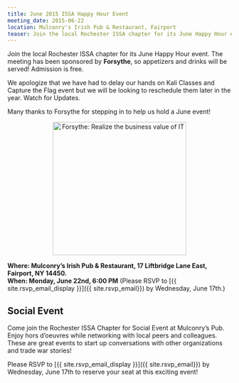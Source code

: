 ```yaml
---
title: June 2015 ISSA Happy Hour Event
meeting_date: 2015-06-22
location: Mulconry's Irish Pub & Restaurant, Fairport
teaser: Join the local Rochester ISSA chapter for its June Happy Hour event.  The meeting has been sponsored by Forsythe, so appetizers and drinks will be served! Admission is free.
---
```

Join the local Rochester ISSA chapter for its June Happy Hour event.  The meeting has been sponsored by **Forsythe**, so appetizers and drinks will be served! Admission is free.

We apologize that we have had to delay our hands on Kali Classes and Capture the Flag event but we will be looking to reschedule them later in the year. Watch for Updates.

Many thanks to Forsythe for stepping in to help us hold a June event!

<div style="text-align: center; margin: 15px auto;"><img src="../Forsythe.png" alt="Forsythe: Realize the business value of IT" width="300"></div>

**Where:  Mulconry’s Irish Pub & Restaurant, 17 Liftbridge Lane East, Fairport, NY 14450.<br>
When:   Monday, June 22nd, 6:00 PM** (Please RSVP to [{{ site.rsvp_email_display }}]({{ site.rsvp_email}}) by Wednesday, June 17th.)

## Social Event

Come join the Rochester ISSA Chapter for Social Event at Mulconry’s Pub. Enjoy hors d’oeuvres while networking with local peers and colleagues. These are great events to start up conversations with other organizations and trade war stories!

Please RSVP to [{{ site.rsvp_email_display }}]({{ site.rsvp_email}}) by Wednesday, June 17th to reserve your seat at this exciting event!
